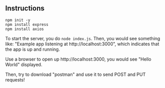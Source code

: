 ## Instructions

```
npm init -y
npm install express
npm install axios
```

To start the server, you do `node index.js`.
Then, you would see something like: "Example app listening at http://localhost:3000", which indicates that the app is up and running.

Use a browser to open up http://localhost:3000, you would see "Hello World" displayed.

Then, try to download "postman" and use it to send POST and PUT requests!

